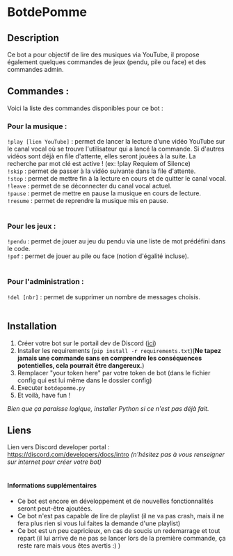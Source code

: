 # BotdePomme
## Description
Ce bot a pour objectif de lire des musiques via YouTube, il propose également quelques commandes de jeux (pendu, pile ou face) et des commandes admin.  

## Commandes :  
Voici la liste des commandes disponibles pour ce bot :

### Pour la musique :
`!play [lien YouTube]` : permet de lancer la lecture d'une vidéo YouTube sur le canal vocal où se trouve l'utilisateur qui a lancé la commande. Si d'autres vidéos sont déjà en file d'attente, elles seront jouées à la suite. La recherche par mot clé est active ! (ex: !play Requiem of Silence)    
`!skip` : permet de passer à la vidéo suivante dans la file d'attente.  
`!stop` : permet de mettre fin à la lecture en cours et de quitter le canal vocal.  
`!leave` : permet de se déconnecter du canal vocal actuel.  
`!pause` : permet de mettre en pause la musique en cours de lecture.  
`!resume` : permet de reprendre la musique mis en pause.  
<br>

### Pour les jeux :  

`!pendu` : permet de jouer au jeu du pendu via une liste de mot prédéfini dans le code.  
`!pof` : permet de jouer au pile ou face (notion d'égalité incluse).  
<br>

### Pour l'administration :   
`!del [nbr]` : permet de supprimer un nombre de messages choisis.  
<br>

## Installation  
1. Créer votre bot sur le portail dev de Discord ([ici](https://discord.com/developers/docs/intro))  
2. Installer les requirements (`pip install -r requirements.txt`)(**Ne tapez jamais une commande sans en comprendre les conséquences potentielles, cela pourrait être dangereux.**)  
3. Remplacer "your token here" par votre token de bot (dans le fichier config qui est lui même dans le dossier config)  
4. Executer `botdepomme.py`  
5. Et voilà, have fun !

*Bien que ça paraisse logique, installer Python si ce n'est pas déjà fait.*


## Liens
Lien vers Discord developer portal : https://discord.com/developers/docs/intro *(n'hésitez pas à vous renseigner sur internet pour créer votre bot)*  
<br>

#### Informations supplémentaires
- Ce bot est encore en développement et de nouvelles fonctionnalités seront peut-être ajoutées.  
- Ce bot n'est pas capable de lire de playlist (il ne va pas crash, mais il ne fera plus rien si vous lui faites la demande d'une playlist)  
- Ce bot est un peu capricieux, en cas de soucis un redemarrage et tout repart (il lui arrive de ne pas se lancer lors de la première commande, ça reste rare mais vous êtes avertis :) )
